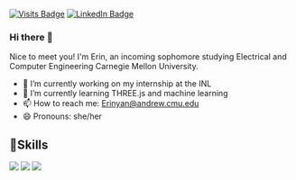 [![Visits Badge](https://badges.pufler.dev/visits/glowyRectangle/glowyRectangle)](https://erinyan.dev/)
[![LinkedIn Badge](https://img.shields.io/badge/LinkedIn-Profile-informational?style=flat&logo=linkedin&logoColor=white&color=0D76A8)](https://www.linkedin.com/in/erin-yan-386412168/)

### Hi there 👋

Nice to meet you! I'm Erin, an incoming sophomore studying Electrical and Computer Engineering Carnegie Mellon University. 

- 🔭 I’m currently working on my internship at the INL
- 🌱 I’m currently learning THREE.js and machine learning
- 📫 How to reach me: Erinyan@andrew.cmu.edu
- 😄 Pronouns: she/her

## 🤹Skills 
![](https://img.shields.io/badge/Python-14354C?style=flat&logo=css3&logoColor=white&color=4AB197)
![](https://img.shields.io/badge/CSS-239120?style=flat&logo=css3&logoColor=white&color=4AB197)
![](https://img.shields.io/badge/HTML-239120?style=flat&logo=css3&logoColor=white&color=4AB197)
